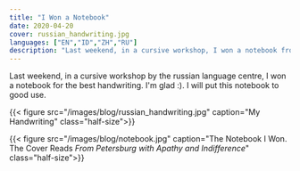 ```yaml
---
title: "I Won a Notebook"
date: 2020-04-20
cover: russian_handwriting.jpg
languages: ["EN","ID","ZH","RU"]
description: "Last weekend, in a cursive workshop, I won a notebook from the russian language centre..."
---
```


Last weekend, in a cursive workshop by the russian language centre, I won a notebook for the best handwriting. 
I'm glad :). I will put this notebook to good use. 

{{< figure src="/images/blog/russian_handwriting.jpg" caption="My Handwriting" class="half-size">}}

{{< figure src="/images/blog/notebook.jpg" caption="The Notebook I Won. The Cover Reads *From Petersburg with Apathy and Indifference*" class="half-size">}}
